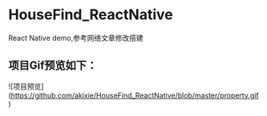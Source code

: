 # HouseFind_ReactNative
React Native demo,参考网络文章修改搭建

## 项目Gif预览如下：
![项目预览]
(https://github.com/akixie/HouseFind_ReactNative/blob/master/property.gif)

